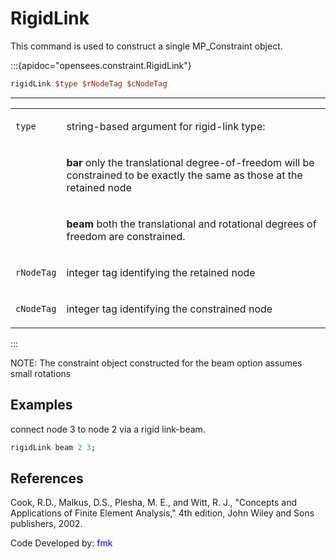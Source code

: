 # RigidLink

This command is used to construct a single MP_Constraint object.

:::{apidoc="opensees.constraint.RigidLink"}
```tcl
rigidLink $type $rNodeTag $cNodeTag
```
<hr />
<table>
<tbody>
<tr class="odd">
<td><p><code class="parameter-table-variable">type</code></p></td>
<td><p>string-based argument for rigid-link type:</p></td>
</tr>
<tr class="even">
<td></td>
<td><p><strong>bar</strong> only the translational degree-of-freedom
will be constrained to be exactly the same as those at the retained
node</p></td>
</tr>
<tr class="odd">
<td></td>
<td><p><strong>beam</strong> both the translational and rotational
degrees of freedom are constrained.</p></td>
</tr>
<tr class="even">
<td><p><code class="parameter-table-variable">rNodeTag</code></p></td>
<td><p>integer tag identifying the retained node</p></td>
</tr>
<tr class="odd">
<td><p><code class="parameter-table-variable">cNodeTag</code></p></td>
<td><p>integer tag identifying the constrained node</p></td>
</tr>
</tbody>
</table>
:::

NOTE: The constraint object constructed for the beam option assumes
small rotations

## Examples

connect node 3 to node 2 via a rigid link-beam.

```tcl
rigidLink beam 2 3; 
```

## References
<p>Cook, R.D., Malkus, D.S., Plesha, M. E., and Witt, R. J., "Concepts
and Applications of Finite Element Analysis," 4th edition, John Wiley
and Sons publishers, 2002.</p>

<p>Code Developed by: <span style="color:blue"> fmk
</span></p>

